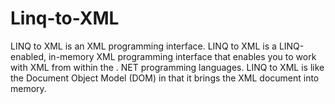 # Linq-to-XML
LINQ to XML is an XML programming interface. LINQ to XML is a LINQ-enabled, in-memory XML programming interface that enables you to work with XML from within the . NET programming languages. 
LINQ to XML is like the Document Object Model (DOM) in that it brings the XML document into memory.
